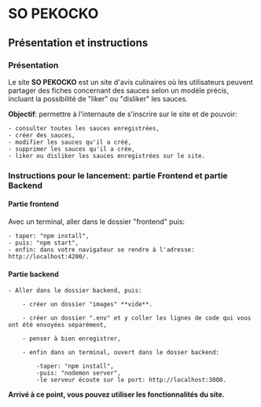 # SO PEKOCKO

## Présentation et instructions

### Présentation

Le site **SO PEKOCKO** est un site d'avis culinaires où les utilisateurs peuvent partager des fiches concernant des sauces selon un modèle précis, incluant la possibilité de "liker" ou "disliker" les sauces.

**Objectif**: permettre à l'internaute de s'inscrire sur le site et de pouvoir:

    - consulter toutes les sauces enregistrées,
    - créer des sauces,
    - modifier les sauces qu'il a créé,
    - supprimer les sauces qu'il a crée,
    - liker ou disliker les sauces enregistrées sur le site.

### Instructions pour le lancement: partie Frontend et partie Backend

#### Partie frontend

Avec un terminal, aller dans le dossier "frontend" puis:

    - taper: "npm install",
    - puis: "npm start",
    - enfin: dans votre navigateur se rendre à l'adresse: http://localhost:4200/. 

#### Partie backend

    - Aller dans le dossier backend, puis:

        - créer un dossier "images" **vide**.
    
        - créer un dossier ".env" et y coller les lignes de code qui vous ont été envoyées séparément,
        
        - penser à bien enregistrer,

        - enfin dans un terminal, ouvert dans le dosser backend:
    
            -taper: "npm install",
            -puis: "nodemon server",
            -le serveur écoute sur le port: http://localhost:3000.

**Arrivé à ce point, vous pouvez utiliser les fonctionnalités du site.**

